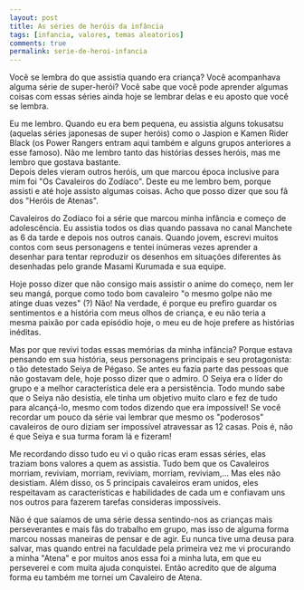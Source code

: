 ```yaml
---
layout: post
title: As séries de heróis da infância
tags: [infancia, valores, temas aleatorios]
comments: true
permalink: serie-de-heroi-infancia
---
```


Você se lembra do que assistia quando era criança? Você acompanhava alguma série de super-herói? Você sabe que você pode aprender algumas coisas com essas séries ainda hoje se lembrar delas e eu aposto que você se lembra.

Eu me lembro. Quando eu era bem pequena, eu assistia alguns tokusatsu (aquelas séries japonesas de super heróis) como o Jaspion e Kamen Rider Black (os Power Rangers entram aqui também e alguns grupos anteriores a esse famoso). Não me lembro tanto das histórias desses heróis, mas me lembro que gostava bastante.  
Depois deles vieram outros heróis, um que marcou época inclusive para mim foi "Os Cavaleiros do Zodíaco". Deste eu me lembro bem, porque assisti e até hoje assisto algumas coisas. Acho que posso dizer que sou fã dos "Heróis de Atenas".

Cavaleiros do Zodíaco foi a série que marcou minha infância e começo de adolescência. Eu assistia todos os dias quando passava no canal Manchete as 6 da tarde e depois nos outros canais. Quando jovem, escrevi muitos contos com seus personagens e tentei inúmeras vezes aprender a desenhar para tentar reproduzir os desenhos em situações diferentes às desenhadas pelo grande Masami Kurumada e sua equipe.

Hoje posso dizer que não consigo mais assistir o anime do começo, nem ler seu mangá, porque como todo bom cavaleiro "o mesmo golpe não me atinge duas vezes" (?) Não! Na verdade, é porque eu prefiro guardar os sentimentos e a história com meus olhos de criança, e eu não teria a mesma paixão por cada episódio hoje, o meu eu de hoje prefere as histórias inéditas.

Mas por que revivi todas essas memórias da minha infância? Porque estava pensando em sua história, seus personagens principais e seu protagonista: o tão detestado Seiya de Pégaso. Se antes eu fazia parte das pessoas que não gostavam dele, hoje posso dizer que o admiro. O Seiya era o líder do grupo e a melhor característica dele era a persistência. Todo mundo sabe que o Seiya não desistia, ele tinha um objetivo muito claro e fez de tudo para alcançá-lo, mesmo com todos dizendo que era impossível! Se você recordar um pouco da série vai lembrar que mesmo os "poderosos" cavaleiros de ouro diziam ser impossível atravessar as 12 casas. Pois é, não é que Seiya e sua turma foram lá e fizeram!

Me recordando disso tudo eu vi o quão ricas eram essas séries, elas traziam bons valores a quem as assistia. Tudo bem que os Cavaleiros morriam, reviviam, morriam, reviviam, morriam, reviviam,... Mas eles não desistiam. Além disso, os 5 principais cavaleiros eram unidos, eles respeitavam as características e habilidades de cada um e confiavam uns nos outros para fazerem tarefas consideras impossíveis.

Não é que saíamos de uma série dessa sentindo-nos as crianças mais perseverantes e mais fãs do trabalho em grupo, mas isso de alguma forma marcou nossas maneiras de pensar e de agir. Eu nunca tive uma deusa para salvar, mas quando entrei na faculdade pela primeira vez me vi procurando a minha "Atena" e por muitos anos essa foi a minha luta, em que eu perseverei e com muita ajuda conquistei. Então acredito que de alguma forma eu também me tornei um Cavaleiro de Atena.
